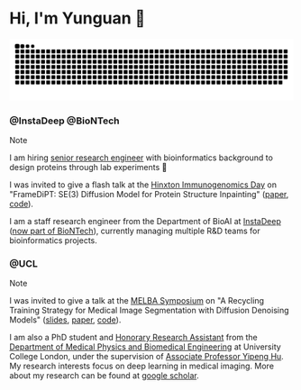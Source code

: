 # Hi, I'm Yunguan 👋

<picture>
  <source media="(prefers-color-scheme: dark)" srcset="https://raw.githubusercontent.com/mathpluscode/mathpluscode/output/github-contribution-grid-snake-dark.svg">
  <source media="(prefers-color-scheme: light)" srcset="https://raw.githubusercontent.com/mathpluscode/mathpluscode/output/github-contribution-grid-snake.svg">
  <img alt="github contribution grid snake animation" src="https://raw.githubusercontent.com/mathpluscode/mathpluscode/output/github-contribution-grid-snake.svg">
</picture>

### @InstaDeep @BioNTech

> [!NOTE]
> I am hiring [senior research engineer](https://www.instadeep.com/job-offer/989646ef-7450-465f-88bb-d41ac739f8ad/) with bioinformatics background to design proteins through lab experiments 🧪
>
> I was invited to give a flash talk at the [Hinxton Immunogenomics Day](https://sites.google.com/view/hinxton-immunogenomics-2024/) on "FrameDiPT: SE(3) Diffusion Model for Protein Structure Inpainting" ([paper](https://www.biorxiv.org/content/10.1101/2023.11.21.568057v2), [code](https://github.com/instadeepai/FrameDiPT)).

I am a staff research engineer from the Department of BioAI at [InstaDeep](https://www.instadeep.com/) ([now part of BioNTech](https://www.instadeep.com/2023/07/biontech-completes-acquisition-of-instadeep/)), currently managing multiple R&D teams for bioinformatics projects.

### @UCL

> [!NOTE]
> I was invited to give a talk at the [MELBA Symposium](https://www.melba-journal.org/symposium.html) on "A Recycling Training Strategy for Medical Image Segmentation with Diffusion Denoising Models" ([slides](https://github.com/mathpluscode/ImgX-DiffSeg/blob/main/MELBA_Symposium_2024.pdf), [paper](https://www.melba-journal.org/papers/2023:016.html), [code](https://github.com/mathpluscode/ImgX-DiffSeg)).

I am also a PhD student and [Honorary Research Assistant](https://profiles.ucl.ac.uk/76116-yunguan-fu) from the [Department of Medical Physics and Biomedical Engineering](https://www.ucl.ac.uk/medical-physics-biomedical-engineering/) at University College London, under the supervision of [Associate Professor Yipeng Hu](https://profiles.ucl.ac.uk/5178-yipeng-hu). My research interests focus on deep learning in medical imaging. More about my research can be found at [google scholar](https://scholar.google.co.uk/citations?user=8Uicv-gAAAAJ&hl=en).
